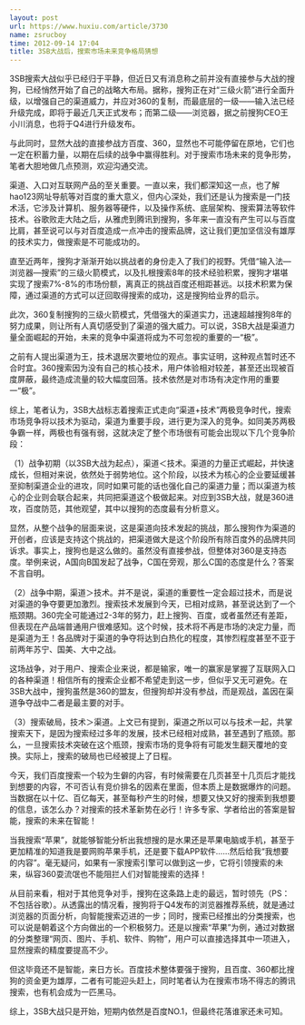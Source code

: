 ```yaml
---
layout: post
url: https://www.huxiu.com/article/3730
name: zsrucboy
time: 2012-09-14 17:04
title: 3SB大战后，搜索市场未来竞争格局猜想
---
```

3SB搜索大战似乎已经归于平静，但近日又有消息称之前并没有直接参与大战的搜狗，已经悄然开始了自己的战略大布局。据称，搜狗正在对“三级火箭”进行全面升级，以增强自己的渠道威力，并应对360的复制，而最底层的一级——输入法已经升级完成，即将于最近几天正式发布；而第二级——浏览器，据之前搜狗CEO王小川消息，也将于Q4进行升级发布。

与此同时，显然大战的直接参战方百度、360，显然也不可能停留在原地，它们也一定在积蓄力量，以期在后续的战争中赢得胜利。对于搜索市场未来的竞争形势，笔者大胆地做几点预测，欢迎沟通交流。

渠道、入口对互联网产品的至关重要。一直以来，我们都深知这一点，也了解hao123网址导航等对百度的重大意义，但内心深处，我们还是认为搜索是一门技术活，它涉及计算机、服务器等硬件，以及操作系统、底层架构、搜索算法等软件技术。谷歌败走大陆之后，从雅虎到腾讯到搜狗，多年来一直没有产生可以与百度比肩，甚至说可以与对百度造成一点冲击的搜索品牌，这让我们更加坚信没有雄厚的技术实力，做搜索是不可能成功的。

直至近两年，搜狗才渐渐开始以挑战者的身份走入了我们的视野。凭借“输入法—浏览器—搜索”的三级火箭模式，以及扎根搜索8年的技术经验积累，搜狗才堪堪实现了搜索7%-8%的市场份额，离真正的挑战百度还相距甚远。以技术积累为保障，通过渠道的方式可以迂回取得搜索的成功，这是搜狗给业界的启示。

此次，360复制搜狗的三级火箭模式，凭借强大的渠道实力，迅速超越搜狗8年的努力成果，则让所有人真切感受到了渠道的强大威力。可以说，3SB大战是渠道力量全面崛起的开始，未来的竞争中渠道将成为不可忽视的重要的一“极”。

之前有人提出渠道为王，技术退居次要地位的观点。事实证明，这种观点暂时还不合时宜。360搜索因为没有自己的核心技术，用户体验相对较差，甚至还出现被百度屏蔽，最终造成流量的较大幅度回落。技术依然是对市场有决定作用的重要一“极”。

综上，笔者认为，3SB大战标志着搜索正式走向“渠道+技术”两极竞争时代，搜索市场竞争将以技术为驱动，渠道为重要手段，进行更为深入的竞争。如同美苏两极争霸一样，两极也有强有弱，这就决定了整个市场很有可能会出现以下几个竞争阶段：

（1）战争初期（以3SB大战为起点），渠道＜技术。渠道的力量正式崛起，并快速成长，但相对来说，依然处于弱势地位。这个阶段，以技术为核心的企业要延缓甚至抑制渠道企业的进攻，同时如果可能的话也强化自己的渠道力量；而以渠道为核心的企业则会联合起来，共同把渠道这个极做起来。对应到3SB大战，就是360进攻，百度防范，其他观望，其中以搜狗的态度最有分析意义。

显然，从整个战争的层面来说，这是渠道向技术发起的挑战，那么搜狗作为渠道的开创者，应该是支持这个挑战的，把渠道做大是这个阶段所有除百度外的品牌共同诉求。事实上，搜狗也是这么做的。虽然没有直接参战，但整体对360是支持态度。举例来说，A国向B国发起了战争，C国在旁观，那么C国的态度是什么？答案不言自明。

（2）战争中期，渠道＞技术。并不是说，渠道的重要性一定会超过技术，而是说对渠道的争夺要更加激烈。搜索技术发展到今天，已相对成熟，甚至说达到了一个瓶颈期。360完全可能通过2-3年的努力，赶上搜狗、百度，或者虽然还有差距，但表现在产品端普通用户很难感知。这个时候，技术将不再是市场的决定力量，而是渠道为王！各品牌对于渠道的争夺将达到白热化的程度，其惨烈程度甚至不亚于前两年苏宁、国美、大中之战。

这场战争，对于用户、搜索企业来说，都是输家，唯一的赢家是掌握了互联网入口的各种渠道！相信所有的搜索企业都不希望走到这一步，但似乎又无可避免。在3SB大战中，搜狗虽然是360的盟友，但搜狗却并没有参战，而是观战，盖因在渠道争夺战中二者是最主要的对手。

（3）搜索破局，技术＞渠道。上文已有提到，渠道之所以可以与技术一起，共掌搜索天下，是因为搜索经过多年的发展，技术已经相对成熟，甚至遇到了瓶颈。那么，一旦搜索技术突破在这个瓶颈，搜索市场的竞争将有可能发生翻天覆地的变换。实际上，搜索的破局也已经被提上了日程。

今天，我们百度搜索一个较为生僻的内容，有时候需要在几页甚至十几页后才能找到想要的内容，不可否认有竞价排名的因素在里面，但本质上是数据爆炸的问题。当数据在以十亿、百亿每天，甚至每秒产生的时候，想要又快又好的搜索到我想要的信息，该怎么办？对搜索的技术革新势在必行！许多专家、学者给出的答案是智能，搜索的未来在智能！

当我搜索“苹果”，就能够智能分析出我想搜的是水果还是苹果电脑或手机，甚至于更加精准的知道我是要网购苹果手机，还是要下载APP软件……然后给我“我想要的内容”。毫无疑问，如果有一家搜索引擎可以做到这一步，它将引领搜索的未来，纵容360耍流氓也不能阻拦人们对智能搜索的选择！

从目前来看，相对于其他竞争对手，搜狗在这条路上走的最远，暂时领先（PS：不包括谷歌）。从透露出的情况看，搜狗将于Q4发布的浏览器推荐系统，就是通过浏览器的页面分析，向智能搜索迈进的一步；同时，搜索已经推出的分类搜索，也可以说是朝着这个方向做出的一个积极努力。还是以搜索“苹果”为例，通过对数据的分类整理“网页、图片、手机、软件、购物”，用户可以直接选择其中一项进入，显然搜索的精度要提高不少。

但这毕竟还不是智能，来日方长。百度技术整体要强于搜狗，且百度、360都比搜狗的资金更为雄厚，二者有可能迎头赶上，同时笔者认为在搜索市场不得志的腾讯搜索，也有机会成为一匹黑马。

综上，3SB大战只是开始，短期内依然是百度NO.1，但最终花落谁家还未可知。

